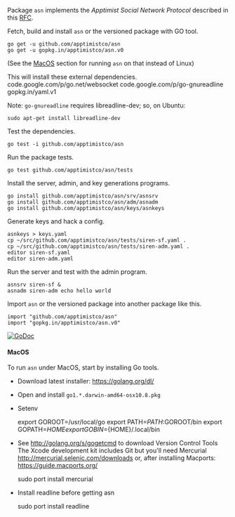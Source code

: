 Package `asn` implements the _Apptimist Social Network Protocol_ described in
this [RFC]( https://github.com/apptimistco/rfc/blob/master/asn.md).

Fetch, build and install `asn` or the versioned package with GO tool.

    go get -u github.com/apptimistco/asn
    go get -u gopkg.in/apptimistco/asn.v0

(See the [MacOS](#macos) section for running `asn` on that instead of Linux)

This will install these external dependencies.
    code.google.com/p/go.net/websocket
    code.google.com/p/go-gnureadline
    gopkg.in/yaml.v1

Note: `go-gnureadline` requires libreadline-dev; so, on Ubuntu:

    sudo apt-get install libreadline-dev

Test the dependencies.

    go test -i github.com/apptimistco/asn

Run the package tests.

    go test github.com/apptimistco/asn/tests

Install the server, admin, and key generations programs.

    go install github.com/apptimistco/asn/srv/asnsrv
    go install github.com/apptimistco/asn/adm/asnadm
    go install github.com/apptimistco/asn/keys/asnkeys

Generate keys and hack a config.

    asnkeys > keys.yaml
    cp ~/src/github.com/apptimistco/asn/tests/siren-sf.yaml .
    cp ~/src/github.com/apptimistco/asn/tests/siren-adm.yaml .
    editor siren-sf.yaml
    editor siren-adm.yaml

Run the server and test with the admin program.

    asnsrv siren-sf &
    asnadm siren-adm echo hello world

Import `asn` or the versioned package into another package like this.

    import "github.com/apptimistco/asn"
    import "gopkg.in/apptimistco/asn.v0"

[![GoDoc](https://godoc.org/github.com/apptimistco/asn?status.png)](
https://godoc.org/github.com/apptimistco/asn)

#### MacOS ####
To run `asn` under MacOS, start by installing Go tools.

- Download latest installer: https://golang.org/dl/
- Open and install `go1.*.darwin-amd64-osx10.8.pkg`
- Setenv

    export GOROOT=/usr/local/go
    export PATH=$PATH:$GOROOT/bin
    export GOPATH=${HOME}
    export GOBIN=${HOME}/.local/bin

- See http://golang.org/s/gogetcmd to download Version Control Tools
  The Xcode development kit includes Git but you'll need Mercurial
  http://mercurial.selenic.com/downloads
  or, after installing Macports: https://guide.macports.org/

    sudo port install mercurial

- Install readline before getting asn

    sudo port install readline
